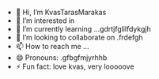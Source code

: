 - 👋 Hi, I’m KvasTarasMarakas
- 👀 I’m interested in
- 🌱 I’m currently learning ...gdrtjfglilfdykgjh
- 💞️ I’m looking to collaborate on .frdefgh
- 📫 How to reach me ...
- 😄 Pronouns: .gfbgfmjyrhhb
- ⚡ Fun fact: love kvas, very looooove
<!---
KvasTarasMarakas/KvasTarasMarakas is a ✨ special ✨ repository because its `README.md` (this file) appears on your GitHub profile.
You can click the Preview link to take a look at your changes.
---
